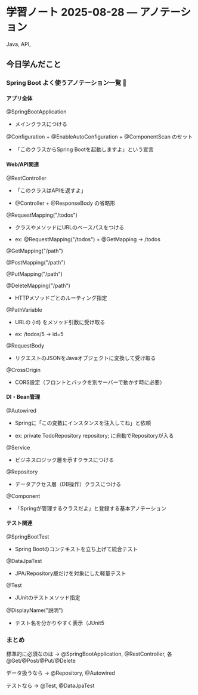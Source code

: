 # 学習ノート 2025-08-28 — アノテーション
Java, API, 

## 今日学んだこと
### Spring Boot よく使うアノテーション一覧 📝
#### アプリ全体

@SpringBootApplication

- メインクラスにつける

@Configuration + @EnableAutoConfiguration + @ComponentScan のセット

- 「このクラスからSpring Bootを起動しますよ」という宣言

#### Web/API関連

@RestController

- 「このクラスはAPIを返すよ」

- @Controller + @ResponseBody の省略形

@RequestMapping("/todos")

- クラスやメソッドにURLのベースパスをつける

- ex: @RequestMapping("/todos") + @GetMapping → /todos

@GetMapping("/path")

@PostMapping("/path")

@PutMapping("/path")

@DeleteMapping("/path")

- HTTPメソッドごとのルーティング指定

@PathVariable

- URLの {id} をメソッド引数に受け取る

- ex: /todos/5 → id=5

@RequestBody

- リクエストのJSONをJavaオブジェクトに変換して受け取る

@CrossOrigin

- CORS設定（フロントとバックを別サーバーで動かす時に必要）

#### DI・Bean管理

@Autowired

- Springに「この変数にインスタンスを注入してね」と依頼

- ex: private TodoRepository repository; に自動でRepositoryが入る

@Service

- ビジネスロジック層を示すクラスにつける

@Repository

- データアクセス層（DB操作）クラスにつける

@Component

- 「Springが管理するクラスだよ」と登録する基本アノテーション

#### テスト関連

@SpringBootTest

- Spring Bootのコンテキストを立ち上げて統合テスト

@DataJpaTest

- JPA/Repository層だけを対象にした軽量テスト

@Test

- JUnitのテストメソッド指定

@DisplayName("説明")

- テスト名を分かりやすく表示（JUnit5

### まとめ

標準的に必須なのは → @SpringBootApplication, @RestController, 各 @Get/@Post/@Put/@Delete

データ扱うなら → @Repository, @Autowired

テストなら → @Test, @DataJpaTest

